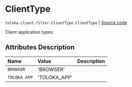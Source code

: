# ClientType
`toloka.client.filter.ClientType.ClientType` | [Source code](https://github.com/Toloka/toloka-kit/blob/v1.1.2/src/client/filter.py#L541)

Client application types.

## Attributes Description

| Name | Value | Description |
| :------| :-----------| :----------| 
`BROWSER`|'BROWSER'|
`TOLOKA_APP`|'TOLOKA_APP'|
